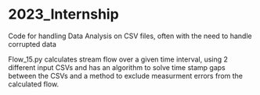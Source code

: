 # 2023_Internship
Code for handling Data Analysis on CSV files, often with the need to handle corrupted data 

Flow_15.py calculates stream flow over a given time interval, using 2 different input CSVs and has an algorithm to solve time stamp gaps between the CSVs
and a method to exclude measurment errors from the calculated flow.
